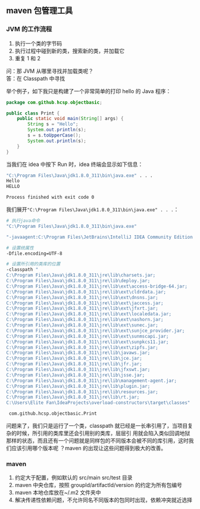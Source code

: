 ## maven 包管理工具

### JVM 的工作流程

1. 执行一个类的字节码
2. 执行过程中碰到新的类，搜索新的类，并加载它
3. 重复 1 和 2

问：那 JVM 从哪里寻找并加载类呢？  
答：在 Classpath 中寻找

举个例子，如下我只是构建了一个非常简单的打印 hello 的 Java 程序：

```java
package com.github.hcsp.objectbasic;

public class Print {
    public static void main(String[] args) {
        String s = "Hello";
        System.out.println(s);
        s = s.toUpperCase();
        System.out.println(s);
    }
}
```

当我们在 idea 中按下 Run 时，idea 终端会显示如下信息：

```bash
"C:\Program Files\Java\jdk1.8.0_311\bin\java.exe" . . .
Hello
HELLO

Process finished with exit code 0
```

我们展开`"C:\Program Files\Java\jdk1.8.0_311\bin\java.exe" . . .`：

```bash
# 执行java命令
"C:\Program Files\Java\jdk1.8.0_311\bin\java.exe"

"-javaagent:C:\Program Files\JetBrains\IntelliJ IDEA Community Edition 2021.2.3\lib\idea_rt.jar=62985:C:\Program Files\JetBrains\IntelliJ IDEA Community Edition 2021.2.3\bin"

# 设置统属性
-Dfile.encoding=UTF-8

# 设置所引用的类库的位置
-classpath "
C:\Program Files\Java\jdk1.8.0_311\jre\lib\charsets.jar;
C:\Program Files\Java\jdk1.8.0_311\jre\lib\deploy.jar;
C:\Program Files\Java\jdk1.8.0_311\jre\lib\ext\access-bridge-64.jar;
C:\Program Files\Java\jdk1.8.0_311\jre\lib\ext\cldrdata.jar;
C:\Program Files\Java\jdk1.8.0_311\jre\lib\ext\dnsns.jar;
C:\Program Files\Java\jdk1.8.0_311\jre\lib\ext\jaccess.jar;
C:\Program Files\Java\jdk1.8.0_311\jre\lib\ext\jfxrt.jar;
C:\Program Files\Java\jdk1.8.0_311\jre\lib\ext\localedata.jar;
C:\Program Files\Java\jdk1.8.0_311\jre\lib\ext\nashorn.jar;
C:\Program Files\Java\jdk1.8.0_311\jre\lib\ext\sunec.jar;
C:\Program Files\Java\jdk1.8.0_311\jre\lib\ext\sunjce_provider.jar;
C:\Program Files\Java\jdk1.8.0_311\jre\lib\ext\sunmscapi.jar;
C:\Program Files\Java\jdk1.8.0_311\jre\lib\ext\sunpkcs11.jar;
C:\Program Files\Java\jdk1.8.0_311\jre\lib\ext\zipfs.jar;
C:\Program Files\Java\jdk1.8.0_311\jre\lib\javaws.jar;
C:\Program Files\Java\jdk1.8.0_311\jre\lib\jce.jar;
C:\Program Files\Java\jdk1.8.0_311\jre\lib\jfr.jar;
C:\Program Files\Java\jdk1.8.0_311\jre\lib\jfxswt.jar;
C:\Program Files\Java\jdk1.8.0_311\jre\lib\jsse.jar;
C:\Program Files\Java\jdk1.8.0_311\jre\lib\management-agent.jar;
C:\Program Files\Java\jdk1.8.0_311\jre\lib\plugin.jar;
C:\Program Files\Java\jdk1.8.0_311\jre\lib\resources.jar;
C:\Program Files\Java\jdk1.8.0_311\jre\lib\rt.jar;
C:\Users\Elite Fan\IdeaProjects\overload-constructors\target\classes"

 com.github.hcsp.objectbasic.Print
```

问题来了，我们只是运行了一个类，classpath 就已经是一长串引用了，当项目复杂的时候，所引用的类库里还会引用别的类库，层层引
用就会陷入类似回调地狱那样的状态，而且还有一个问题就是同样包的不同版本会被不同的库引用，这时我们应该引用哪个版本呢
？maven 的出现让这些问题得到极大的改善。

### maven

1. 约定大于配置，例如默认的 src/main src/test 目录
2. maven 中央仓库，按照 groupId/artifactId/version 的约定为所有包编号
3. maven 本地仓库放在~/.m2 文件夹中
4. 解决传递性依赖问题，不允许同名不同版本的包同时出现，依赖冲突就近选择
